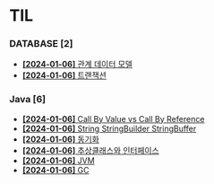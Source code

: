 # TIL
 
### DATABASE [2]
- [**[2024-01-06]**  관계 데이터 모델](https://github.com/A-lass/TIL/blob/main/DATABASE/관계_데이터_모델.md)
- [**[2024-01-06]**  트랜잭션](https://github.com/A-lass/TIL/blob/main/DATABASE/트랜잭션.md)
### Java [6]
- [**[2024-01-06]**  Call By Value vs Call By Reference](https://github.com/A-lass/TIL/blob/main/Java/Call_By_Value_vs_Call_By_Reference.md)
- [**[2024-01-06]**  String StringBuilder StringBuffer](https://github.com/A-lass/TIL/blob/main/Java/String_StringBuilder_StringBuffer.md)
- [**[2024-01-06]**  동기화](https://github.com/A-lass/TIL/blob/main/Java/동기화.md)
- [**[2024-01-06]**  추상클래스와 인터페이스](https://github.com/A-lass/TIL/blob/main/Java/추상클래스와_인터페이스.md)
- [**[2024-01-06]**  JVM](https://github.com/A-lass/TIL/blob/main/Java/JVM.md)
- [**[2024-01-06]**  GC](https://github.com/A-lass/TIL/blob/main/Java/GC.md)
